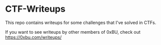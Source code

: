 # CTF-Writeups

This repo contains writeups for some challenges that I've solved in CTFs.

If you want to see writeups by other members of 0xBU, check out https://0xbu.com/writeups/
